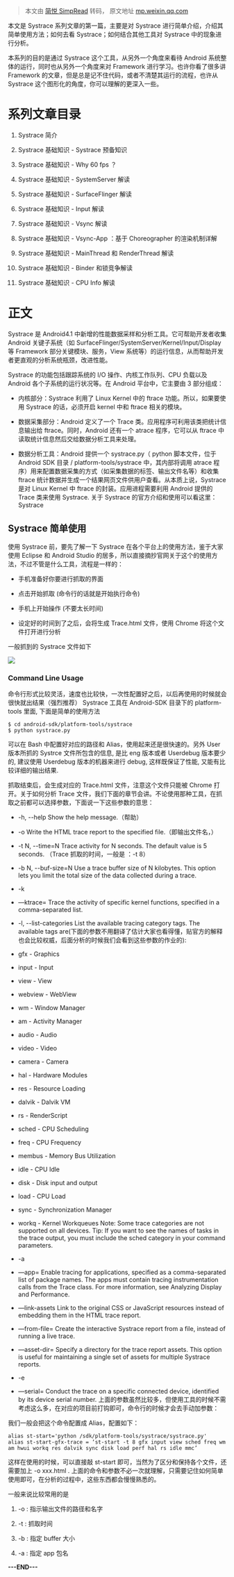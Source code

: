 > 本文由 [简悦 SimpRead](http://ksria.com/simpread/) 转码， 原文地址 [mp.weixin.qq.com](https://mp.weixin.qq.com/s?__biz=MzIyNTY4NjU0OQ==&mid=2247508494&idx=2&sn=e2b1eecd99c815e50b75ed06127b83cc&chksm=e8790774df0e8e62d4db31190d84fa55abc77748551a3d92398e59614d50dbb37b1bd2fad642&mpshare=1&scene=1&srcid=0816v5TaBoqbcpGAMqooCfdz&sharer_sharetime=1629112619073&sharer_shareid=7fece245937ac96f04f0fb8e1311fff1#rd)

本文是 Systrace 系列文章的第一篇，主要是对 Systrace 进行简单介绍，介绍其简单使用方法；如何去看 Systrace；如何结合其他工具对 Systrace 中的现象进行分析。

本系列的目的是通过 Systrace 这个工具，从另外一个角度来看待 Android 系统整体的运行，同时也从另外一个角度来对 Framework 进行学习。也许你看了很多讲 Framework 的文章，但是总是记不住代码，或者不清楚其运行的流程，也许从 Systrace 这个图形化的角度，你可以理解的更深入一些。

系列文章目录
======

1.  Systrace 简介
    
2.  Systrace 基础知识 - Systrace 预备知识
    
3.  Systrace 基础知识 - Why 60 fps ？
    
4.  Systrace 基础知识 - SystemServer 解读
    
5.  Systrace 基础知识 - SurfaceFlinger 解读
    
6.  Systrace 基础知识 - Input 解读
    
7.  Systrace 基础知识 - Vsync 解读
    
8.  Systrace 基础知识 - Vsync-App ：基于 Choreographer 的渲染机制详解
    
9.  Systrace 基础知识 - MainThread 和 RenderThread 解读
    
10.  Systrace 基础知识 - Binder 和锁竞争解读
    
11.  Systrace 基础知识 - CPU Info 解读
    

正文
==

Systrace 是 Android4.1 中新增的性能数据采样和分析工具。它可帮助开发者收集 Android 关键子系统（如 SurfaceFlinger/SystemServer/Kernel/Input/Display 等 Framework 部分关键模块、服务，View 系统等）的运行信息，从而帮助开发者更直观的分析系统瓶颈，改进性能。

Systrace 的功能包括跟踪系统的 I/O 操作、内核工作队列、CPU 负载以及 Android 各个子系统的运行状况等。在 Android 平台中，它主要由 3 部分组成：

*   内核部分：Systrace 利用了 Linux Kernel 中的 ftrace 功能。所以，如果要使用 Systrace 的话，必须开启 kernel 中和 ftrace 相关的模块。
    
*   数据采集部分：Android 定义了一个 Trace 类。应用程序可利用该类把统计信息输出给 ftrace。同时，Android 还有一个 atrace 程序，它可以从 ftrace 中读取统计信息然后交给数据分析工具来处理。
    
*   数据分析工具：Android 提供一个 systrace.py（ python 脚本文件，位于 Android SDK 目录 / platform-tools/systrace 中，其内部将调用 atrace 程序）用来配置数据采集的方式（如采集数据的标签、输出文件名等）和收集 ftrace 统计数据并生成一个结果网页文件供用户查看。从本质上说，Systrace 是对 Linux Kernel 中 ftrace 的封装。应用进程需要利用 Android 提供的 Trace 类来使用 Systrace. 关于 Systrace 的官方介绍和使用可以看这里：Systrace
    

Systrace 简单使用
-------------

使用 Systrace 前，要先了解一下 Systrace 在各个平台上的使用方法，鉴于大家使用 Eclipse 和 Android Studio 的居多，所以直接摘抄官网关于这个的使用方法，不过不管是什么工具，流程是一样的：

*   手机准备好你要进行抓取的界面
    
*   点击开始抓取 (命令行的话就是开始执行命令)
    
*   手机上开始操作 (不要太长时间)
    
*   设定好的时间到了之后，会将生成 Trace.html 文件，使用 Chrome 将这个文件打开进行分析
    

一般抓到的 Systrace 文件如下

![](https://mmbiz.qpic.cn/mmbiz_png/HjA9ygCONWmGthOSnLCgTZ3BjQtf6KH2ChhYXayj4H38df50m2TnVgAB0Dp0ianH9W5Svu5XMfItvxmn7uefTzQ/640?wx_fmt=png)

### Command Line Usage

命令行形式比较灵活，速度也比较快，一次性配置好之后，以后再使用的时候就会很快就出结果（强烈推荐） Systrace 工具在 Android-SDK 目录下的 platform-tools 里面, 下面是简单的使用方法

```
$ cd android-sdk/platform-tools/systrace
$ python systrace.py
```

可以在 Bash 中配置好对应的路径和 Alias，使用起来还是很快速的。另外 User 版本所抓的 Systrce 文件所包含的信息, 是比 eng 版本或者 Userdebug 版本要少的, 建议使用 Userdebug 版本的机器来进行 debug, 这样既保证了性能, 又能有比较详细的输出结果.

抓取结束后，会生成对应的 Trace.html 文件，注意这个文件只能被 Chrome 打开。关于如何分析 Trace 文件，我们下面的章节会讲。不论使用那种工具，在抓取之前都可以选择参数，下面说一下这些参数的意思：

*   -h, --help Show the help message.（帮助）
    
*   -o Write the HTML trace report to the specified file.（即输出文件名，）
    
*   -t N, --time=N Trace activity for N seconds. The default value is 5 seconds. （Trace 抓取的时间，一般是 ：-t 8）
    
*   -b N, --buf-size=N Use a trace buffer size of N kilobytes. This option lets you limit the total size of the data collected during a trace.
    
*   -k
    
*   —ktrace= Trace the activity of specific kernel functions, specified in a comma-separated list.
    
*   -l, --list-categories List the available tracing category tags. The available tags are(下面的参数不用翻译了估计大家也看得懂，贴官方的解释也会比较权威，后面分析的时候我们会看到这些参数的作业的):
    

*   gfx - Graphics
    
*   input - Input
    
*   view - View
    
*   webview - WebView
    
*   wm - Window Manager
    
*   am - Activity Manager
    
*   audio - Audio
    
*   video - Video
    
*   camera - Camera
    
*   hal - Hardware Modules
    
*   res - Resource Loading
    
*   dalvik - Dalvik VM
    
*   rs - RenderScript
    
*   sched - CPU Scheduling
    
*   freq - CPU Frequency
    
*   membus - Memory Bus Utilization
    
*   idle - CPU Idle
    
*   disk - Disk input and output
    
*   load - CPU Load
    
*   sync - Synchronization Manager
    
*   workq - Kernel Workqueues Note: Some trace categories are not supported on all devices. Tip: If you want to see the names of tasks in the trace output, you must include the sched category in your command parameters.
    

*   -a
    
*   —app= Enable tracing for applications, specified as a comma-separated list of package names. The apps must contain tracing instrumentation calls from the Trace class. For more information, see Analyzing Display and Performance.
    
*   —link-assets Link to the original CSS or JavaScript resources instead of embedding them in the HTML trace report.
    
*   —from-file= Create the interactive Systrace report from a file, instead of running a live trace.
    
*   —asset-dir= Specify a directory for the trace report assets. This option is useful for maintaining a single set of assets for multiple Systrace reports.
    
*   -e
    
*   —serial= Conduct the trace on a specific connected device, identified by its device serial number. 上面的参数虽然比较多，但使用工具的时候不需考虑这么多，在对应的项目前打钩即可，命令行的时候才会去手动加参数：
    

我们一般会把这个命令配置成 Alias，配置如下：

```
alias st-start='python /sdk/platform-tools/systrace/systrace.py'  
alias st-start-gfx-trace = ‘st-start -t 8 gfx input view sched freq wm am hwui workq res dalvik sync disk load perf hal rs idle mmc’
```

这样在使用的时候，可以直接敲 st-start 即可，当然为了区分和保持各个文件，还需要加上 -o xxx.html . 上面的命令和参数不必一次就理解，只需要记住如何简单使用即可，在分析的过程中，这些东西都会慢慢熟悉的。

一般来说比较常用的是

1.  -o : 指示输出文件的路径和名字
    
2.  -t : 抓取时间
    
3.  -b : 指定 buffer 大小
    
4.  -a : 指定 app 包名  
    

**---END---**